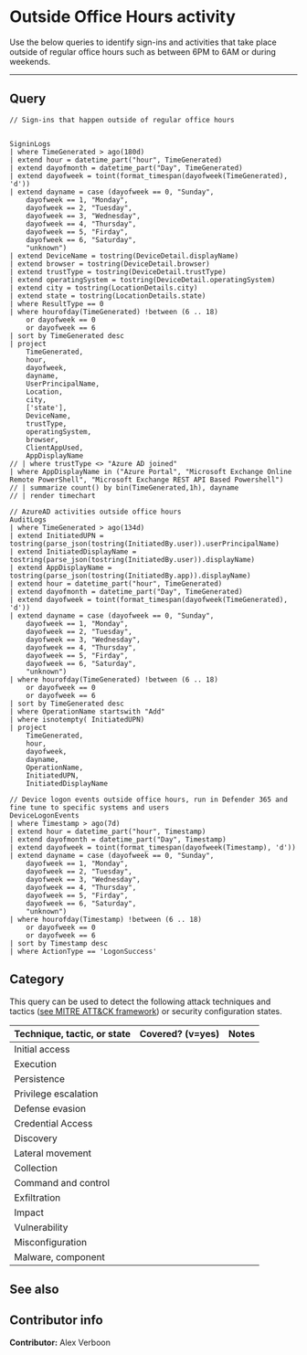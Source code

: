 # Outside Office Hours activity

Use the below queries to identify sign-ins and activities that take place outside of regular office hours such as
between 6PM to 6AM or during weekends. 

---

## Query

```Kusto
// Sign-ins that happen outside of regular office hours


SigninLogs
| where TimeGenerated > ago(180d)
| extend hour = datetime_part("hour", TimeGenerated)
| extend dayofmonth = datetime_part("Day", TimeGenerated)
| extend dayofweek = toint(format_timespan(dayofweek(TimeGenerated), 'd'))
| extend dayname = case (dayofweek == 0, "Sunday",
    dayofweek == 1, "Monday",
    dayofweek == 2, "Tuesday",
    dayofweek == 3, "Wednesday",
    dayofweek == 4, "Thursday",
    dayofweek == 5, "Firday",
    dayofweek == 6, "Saturday",
    "unknown")
| extend DeviceName = tostring(DeviceDetail.displayName)
| extend browser = tostring(DeviceDetail.browser)
| extend trustType = tostring(DeviceDetail.trustType)
| extend operatingSystem = tostring(DeviceDetail.operatingSystem)
| extend city = tostring(LocationDetails.city)
| extend state = tostring(LocationDetails.state)
| where ResultType == 0
| where hourofday(TimeGenerated) !between (6 .. 18)
    or dayofweek == 0
    or dayofweek == 6
| sort by TimeGenerated desc 
| project
    TimeGenerated,
    hour,
    dayofweek,
    dayname,
    UserPrincipalName,
    Location,
    city,
    ['state'],
    DeviceName,
    trustType,
    operatingSystem,
    browser,
    ClientAppUsed,
    AppDisplayName
// | where trustType <> "Azure AD joined"
| where AppDisplayName in ("Azure Portal", "Microsoft Exchange Online Remote PowerShell", "Microsoft Exchange REST API Based Powershell")
// | summarize count() by bin(TimeGenerated,1h), dayname
// | render timechart 
```


```Kusto
// AzureAD activities outside office hours
AuditLogs 
| where TimeGenerated > ago(134d)
| extend InitiatedUPN = tostring(parse_json(tostring(InitiatedBy.user)).userPrincipalName)
| extend InitiatedDisplayName = tostring(parse_json(tostring(InitiatedBy.user)).displayName)
| extend AppDisplayName = tostring(parse_json(tostring(InitiatedBy.app)).displayName)
| extend hour = datetime_part("hour", TimeGenerated)
| extend dayofmonth = datetime_part("Day", TimeGenerated)
| extend dayofweek = toint(format_timespan(dayofweek(TimeGenerated), 'd'))
| extend dayname = case (dayofweek == 0, "Sunday",
    dayofweek == 1, "Monday",
    dayofweek == 2, "Tuesday",
    dayofweek == 3, "Wednesday",
    dayofweek == 4, "Thursday",
    dayofweek == 5, "Firday",
    dayofweek == 6, "Saturday",
    "unknown")
| where hourofday(TimeGenerated) !between (6 .. 18)
    or dayofweek == 0
    or dayofweek == 6
| sort by TimeGenerated desc 
| where OperationName startswith "Add"
| where isnotempty( InitiatedUPN)
| project
    TimeGenerated,
    hour,
    dayofweek,
    dayname,
    OperationName,
    InitiatedUPN,
    InitiatedDisplayName

```

```Kusto
// Device logon events outside office hours, run in Defender 365 and fine tune to specific systems and users
DeviceLogonEvents
| where Timestamp > ago(7d)
| extend hour = datetime_part("hour", Timestamp)
| extend dayofmonth = datetime_part("Day", Timestamp)
| extend dayofweek = toint(format_timespan(dayofweek(Timestamp), 'd'))
| extend dayname = case (dayofweek == 0, "Sunday",
    dayofweek == 1, "Monday",
    dayofweek == 2, "Tuesday",
    dayofweek == 3, "Wednesday",
    dayofweek == 4, "Thursday",
    dayofweek == 5, "Firday",
    dayofweek == 6, "Saturday",
    "unknown")
| where hourofday(Timestamp) !between (6 .. 18)
    or dayofweek == 0
    or dayofweek == 6
| sort by Timestamp desc 
| where ActionType == 'LogonSuccess'
```



## Category

This query can be used to detect the following attack techniques and tactics ([see MITRE ATT&CK framework](https://attack.mitre.org/)) or security configuration states.

| Technique, tactic, or state | Covered? (v=yes) | Notes |
|-|-|-|
| Initial access |  |  |
| Execution |  |  |
| Persistence |  |  |
| Privilege escalation | |  |
| Defense evasion |  |  |
| Credential Access |  |  |
| Discovery |  |  |
| Lateral movement |  |  |
| Collection |  |  |
| Command and control |  |  |
| Exfiltration |  |  |
| Impact |  |  |
| Vulnerability |  |  |
| Misconfiguration |  |  |
| Malware, component |  |  |

## See also

## Contributor info

**Contributor:** Alex Verboon
